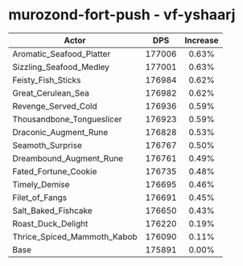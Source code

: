 # murozond-fort-push - vf-yshaarj
| Actor | DPS | Increase |
|---|:---:|:---:|
|Aromatic_Seafood_Platter|177006|0.63%|
|Sizzling_Seafood_Medley|177001|0.63%|
|Feisty_Fish_Sticks|176984|0.62%|
|Great_Cerulean_Sea|176982|0.62%|
|Revenge_Served_Cold|176936|0.59%|
|Thousandbone_Tongueslicer|176923|0.59%|
|Draconic_Augment_Rune|176828|0.53%|
|Seamoth_Surprise|176767|0.50%|
|Dreambound_Augment_Rune|176761|0.49%|
|Fated_Fortune_Cookie|176735|0.48%|
|Timely_Demise|176695|0.46%|
|Filet_of_Fangs|176691|0.45%|
|Salt_Baked_Fishcake|176650|0.43%|
|Roast_Duck_Delight|176220|0.19%|
|Thrice_Spiced_Mammoth_Kabob|176090|0.11%|
|Base|175891|0.00%|
